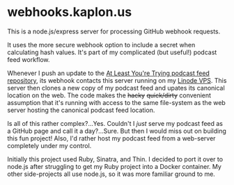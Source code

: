 # webhooks.kaplon.us

This is a node.js/express server for processing GitHub webhook requests.

It uses the more secure webhook option to include a secret when calculating hash values.
It's part of my complicated (but useful!) podcast feed workflow.

Whenever I push an update to the [At Least You're Trying podcast feed repository](https://github.com/jkaplon/alytfeed), its webhook contacts this server running on my [Linode VPS](https://www.linode.com/?r=30991a143a3c99716fbc7fdcf81355338c4d2b64).
This server then clones a new copy of my podcast feed and upates its canonical location on the web.
The code makes the ~~hacky~~ ~~quick/dirty~~ convenient assumption that it's running with access to the same file-system as the web server hosting the canonical podcast feed location.

Is all of this rather complex?...Yes.
Couldn't I _just_ serve my podcast feed as a GitHub page and call it a day?...Sure.
But then I would miss out on building this fun project!
Also, I'd rather host my podcast feed from a web-server completely under my control.

Initially this project used Ruby, Sinatra, and Thin.
I decided to port it over to node.js after struggling to get my Ruby project into a Docker container.
My other side-projects all use node.js, so it was more familiar ground to me.
